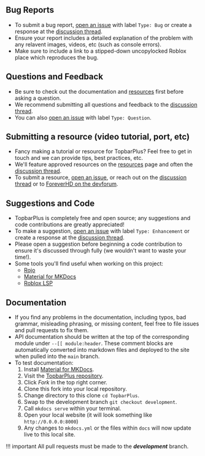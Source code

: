 [discussion thread]: https://devforum.roblox.com/t/topbarplus-v2-construct-dynamic-and-intuitive-topbar-icons/1017485
[resources]: https://1foreverhd.github.io/TopbarPlus/resources/
[Material for MKDocs]: https://squidfunk.github.io/mkdocs-material/
[ForeverHD on the devforum]: https://devforum.roblox.com/u/ForeverHD/summary
[TopbarPlus repository]: https://github.com/1ForeverHD/TopbarPlus
[open an issue]: https://github.com/1ForeverHD/TopbarPlus/issues

## Bug Reports
- To submit a bug report, [open an issue] with label ``Type: Bug`` or create a response at the [discussion thread].
- Ensure your report includes a detailed explanation of the problem with any relavent images, videos, etc (such as console errors).
- Make sure to include a link to a stipped-down uncopylocked Roblox place which reproduces the bug.

## Questions and Feedback
- Be sure to check out the documentation and [resources] first before asking a question.
- We recommend submitting all questions and feedback to the [discussion thread].
- You can also [open an issue] with label ``Type: Question``.

## Submitting a resource (video tutorial, port, etc)
- Fancy making a tutorial or resource for TopbarPlus? Feel free to get in touch and we can provide tips, best practices, etc.
- We'll feature approved resources on the [resources] page and often the [discussion thread].
- To submit a resource, [open an issue], or reach out on the [discussion thread] or to [ForeverHD on the devforum].

## Suggestions and Code
- TopbarPlus is completely free and open source; any suggestions and code contributions are greatly appreciated!
- To make a suggestion, [open an issue] with label ``Type: Enhancement`` or create a response at the [discussion thread].
- Please open a suggestion before beginning a code contribution to ensure it's discussed through fully (we wouldn't want to waste your time!).
- Some tools you'll find useful when working on this project:
    - [Rojo](https://rojo.space/docs/)
    - [Material for MKDocs]
    - [Roblox LSP](https://devforum.roblox.com/t/roblox-lsp-full-intellisense-for-roblox-and-luau/717745)

## Documentation
- If you find any problems in the documentation, including typos, bad grammar, misleading phrasing, or missing content, feel free to file issues and pull requests to fix them.
- API documentation should be written at the top of the corresponding module under ``--[[ module:header``. These comment blocks are automatically converted into markdown files and deployed to the site when pulled into the ``main`` branch.
- To test documentation:
    1. Install [Material for MKDocs].
    2. Visit the [TopbarPlus repository].
    3. Click *Fork* in the top right corner.
    4. Clone this fork into your local repository.
    5. Change directory to this clone ``cd TopbarPlus``.
    6. Swap to the development branch ``git checkout development``.
    7. Call ``mkdocs serve`` within your terminal.
    8. Open your local website (it will look something like ``http://0.0.0.0:8000``)
    9. Any changes to ``mkdocs.yml`` or the files within ``docs`` will now update live to this local site.
   
!!! important
    All pull requests must be made to the ***development*** branch.